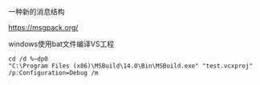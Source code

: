 一种新的消息结构

https://msgpack.org/





windows使用bat文件编译VS工程

```shell
cd /d %~dp0
"C:\Program Files (x86)\MSBuild\14.0\Bin\MSBuild.exe" "test.vcxproj" /p:Configuration=Debug /m

```

